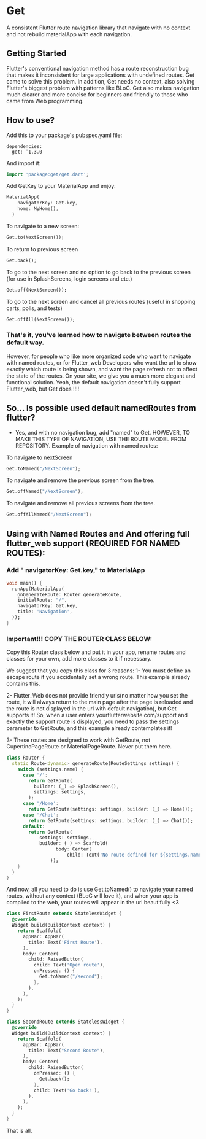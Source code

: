 # Get

A consistent Flutter route navigation library that navigate with no context and not rebuild materialApp with each navigation.

## Getting Started

Flutter's conventional navigation method has a route reconstruction bug that makes it inconsistent 
for large applications with undefined routes.
Get came to solve this problem.
In addition, Get needs no context, also solving Flutter's biggest problem with patterns like BLoC. 
Get also makes navigation much clearer and more concise for beginners and friendly to those who came from Web programming.

## How to use?

Add this to your package's pubspec.yaml file:

```
dependencies:
  get: ^1.3.0
```
  
And import it:
```dart
import 'package:get/get.dart';
```
Add GetKey to your MaterialApp and enjoy:
```dart
MaterialApp(
    navigatorKey: Get.key,
    home: MyHome(),
  )
```
To navigate to a new screen:

```dart
Get.to(NextScreen());
```

To return to previous screen

```dart
Get.back();
```

To go to the next screen and no option to go back to the previous screen (for use in SplashScreens, login screens and etc.)

```dart
Get.off(NextScreen());
```

To go to the next screen and cancel all previous routes (useful in shopping carts, polls, and tests)

```dart
Get.offAll(NextScreen());
```

### That's it, you've learned how to navigate between routes the default way.

However, for people who like more organized code who want to navigate with named routes, or for Flutter_web Developers who want the url to show exactly which route is being shown, and want the page refresh not to affect the state of the routes. On your site, we give you a much more elegant and functional solution. Yeah, the default navigation doesn't fully support Flutter_web, but Get does !!!!

## So... Is possible used default namedRoutes from flutter?
- Yes, and with no navigation bug, add "named" to Get. HOWEVER, TO MAKE THIS TYPE OF NAVIGATION, USE THE ROUTE MODEL FROM REPOSITORY. 
Example of navigation with named routes:

To navigate to nextScreen
```dart
Get.toNamed("/NextScreen");
```
To navigate and remove the previous screen from the tree.
```dart
Get.offNamed("/NextScreen");
```
To navigate and remove all previous screens from the tree.
```dart
Get.offAllNamed("/NextScreen");
```

## Using with Named Routes and And offering full flutter_web support (REQUIRED FOR NAMED ROUTES):

### Add " navigatorKey: Get.key," to MaterialApp

```dart
void main() {
  runApp(MaterialApp(
    onGenerateRoute: Router.generateRoute,
    initialRoute: "/",
    navigatorKey: Get.key,
    title: 'Navigation',
  ));
}
```

### Important!!! COPY THE ROUTER CLASS BELOW:
Copy this Router class below and put it in your app, rename routes and classes for your own, add more classes to it if necessary.

We suggest that you copy this class for 3 reasons:
1- You must define an escape route if you accidentally set a wrong route. This example already contains this.

2- Flutter_Web does not provide friendly urls(no matter how you set the route, it will always return to the main page after the page is reloaded and the route is not displayed in the url with default navigation), but Get supports it! So, when a user enters yourflutterwebsite.com/support and exactly the support route is displayed, you need to pass the settings parameter to GetRoute, and this example already contemplates it!

3- These routes are designed to work with GetRoute, not CupertinoPageRoute or MaterialPageRoute. Never put them here.

```dart
class Router {
  static Route<dynamic> generateRoute(RouteSettings settings) {
    switch (settings.name) {
      case '/':
        return GetRoute(
          builder: (_) => SplashScreen(),
          settings: settings,
        );
      case '/Home':
        return GetRoute(settings: settings, builder: (_) => Home());
      case '/Chat':
        return GetRoute(settings: settings, builder: (_) => Chat());
      default:
        return GetRoute(
            settings: settings,
            builder: (_) => Scaffold(
                  body: Center(
                      child: Text('No route defined for ${settings.name}')),
                ));
    }
  }
}
```
And now, all you need to do is use Get.toNamed() to navigate your named routes, without any context (BLoC will love it), and when your app is compiled to the web, your routes will appear in the url beautifully <3

```dart
class FirstRoute extends StatelessWidget {
  @override
  Widget build(BuildContext context) {
    return Scaffold(
      appBar: AppBar(
        title: Text('First Route'),
      ),
      body: Center(
        child: RaisedButton(
          child: Text('Open route'),
          onPressed: () {
            Get.toNamed("/second");
          },
        ),
      ),
    );
  }
}

class SecondRoute extends StatelessWidget {
  @override
  Widget build(BuildContext context) {
    return Scaffold(
      appBar: AppBar(
        title: Text("Second Route"),
      ),
      body: Center(
        child: RaisedButton(
          onPressed: () {
            Get.back();
          },
          child: Text('Go back!'),
        ),
      ),
    );
  }
}
```

That is all.
